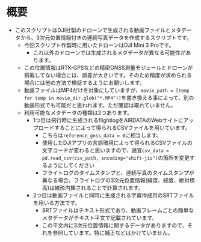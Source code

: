 # 概要
- このスクリプトはDJI社製のドローンで生成される動画ファイルとメタデータから、3次元位置情報付きの連続写真データを作成するスクリプトです。
    - 今回スクリプト作製時に用いたドローンはDJI Mini 3 Proです。
        - これ以外のドローンでは生成されるメタデータが異なる可能性があります。
    - この位置情報はRTK-GPSなどの精密GNSS測量モジュールとドローンが搭載してない場合には、誤差が大きいです。そのため精度が求められる場合には他の方法で検証するようにお願いします。
    - 動画ファイルはMP4だけを対象にしていますが、`movie_path = [temp for temp in movie_dir.glob("*.MP4")]`を書き換える事によって、別の動画形式でも可能だと思われます。ただ確認は取れていません。
    - 利用可能なメタデータの種類は2つあります。
        - 1つ目は飛行時に生成されるflightlogをAIRDATAのWebサイトにアップロードすることによって得られるCSVファイルを用いています。
            - こちらは`reference_gnss_data = 0`に相当します。
            - 使用したDJIアプリの言語環境によって得られるCSVファイルの文字コードが変わると思いますので、適宜`csv_data = pd.read_csv(csv_path, encoding="shift-jis")`の箇所を変更するようにしてください
            - フライトログのタイムスタンプと、連続写真のタイムスタンプが異なる場合、フライトログの3次元位置情報(緯度、経度、絶対標高)は線形内挿されることで計算されます。
        - 2つ目は動画ファイルと同時に生成される字幕作成用のSRTファイルを用いる方法です。
            - SRTファイルはテキスト形式であり、動画フレームごとの簡単なメタデータがテキスト平文で記載されています。
            - この平文内に3次元位置情報に関するデータがありますので、それを参照しています。特に補正などはかけていません。 